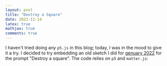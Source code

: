 ```yaml
---
layout: post
title: "Destroy a Square"
date: 2023-12-14
latex: true
mathjax: true
comments: true
---
```


I haven't tried doing any `p5.js` in this blog; today, I was in the mood to give it a try. I decided to try embedding an old sketch I did for [genuary 2022](https://genuary.art/2022/prompts) for the prompt "Destroy a square". The code relies on `p5` and `matter.js`:

<meta http-equiv="Content-Security-Policy" content="upgrade-insecure-requests">
<div id="sketch-holder"></div>
<script src="https://cdnjs.cloudflare.com/ajax/libs/p5.js/0.6.1/p5.min.js"></script>
<script language="javascript" type="text/javascript" src="https://cdnjs.cloudflare.com/ajax/libs/matter-js/0.18.0/matter.js"></script>
<script src="{{ base.url | prepend: site.url }}/assets/2023-12-14-p5-destroy-a-square/destroy_a_square.js"></script>
